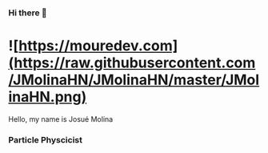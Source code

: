 ### Hi there 👋
# ![https://mouredev.com](https://raw.githubusercontent.com/JMolinaHN/JMolinaHN/master/JMolinaHN.png) 

Hello, my name is Josué Molina
### Particle Physcicist

<!--
**JMolinaHN/JMolinaHN** is a ✨ _special_ ✨ repository because its `README.md` (this file) appears on your GitHub profile.

Here are some ideas to get you started:

- 🔭 I’m currently working on ...
- 🌱 I’m currently learning ...
- 👯 I’m looking to collaborate on ...
- 🤔 I’m looking for help with ...
- 💬 Ask me about ...
- 📫 How to reach me: ...
- 😄 Pronouns: ...
- ⚡ Fun fact: ...
-->
